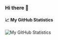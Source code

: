 ### Hi there 👋

#### 📈 My GitHub Statistics
![My GitHub Statistics]([https://github-readme-stats.vercel.app/api?username=t-heuser&show_icons=true&count_private=true&hide_title=true](https://github-stats-git-main-t-heusers-projects.vercel.app/api?username=t-heuser&show_icons=true&theme=radical))
